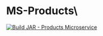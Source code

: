 # MS-Products\

[![Build JAR - Products Microservice](https://github.com/Obligatorio-Devops-Danya-Hernan/MS-Products/actions/workflows/maven.yml/badge.svg?branch=master)](https://github.com/Obligatorio-Devops-Danya-Hernan/MS-Products/actions/workflows/maven.yml)


